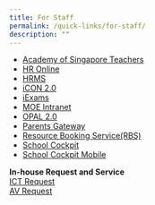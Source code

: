 ```yaml
---
title: For Staff
permalink: /quick-links/for-staff/
description: ""
---
```

* [Academy of Singapore Teachers](https://academyofsingaporeteachers.moe.edu.sg/)
* [HR Online](http://intranet.moe.gov.sg/hronline/Pages/Home.asp)
* [HRMS](https://hrms.moe.gov.sg/CSTBsapwaAuth/UMELogin?RedirectPath=https://hrms.moe.gov.sg/irj/portal/)
* [iCON 2.0](icon.moe.edu.sg)
* [iExams](https://iexams.moe.gov.sg/xe/login.do)
* [MOE Intranet](http://intranet.moe.gov.sg/Pages/Home.aspx)
* [OPAL 2.0](https://idm.opal2.moe.edu.sg)
* [Parents Gateway](https://pg.moe.edu.sg/)
* [Resource Booking Service(RBS)](https://rbs.avero-tech.com/login.html)
* [School Cockpit](https://schoolcockpit.moe.gov.sg/CP/scapp/security)
* [School Cockpit Mobile](https://scmobile.moe.edu.sg/login)

**In-house Request and Service**
<br/>
[ICT Request](https://docs.google.com/forms/d/1tqihx_bx--Ar0z3Uf47f796aUMkFZik0dwbAdCdk-UM/viewform?edit_requested=true)
<br/>
[AV Request](https://docs.google.com/forms/d/e/1FAIpQLSeOikdfj5icMtPZfLYYt1JEDHVfj-Un4Bo9UpNoC3sGWP2u5A/viewform?usp=sf_link)